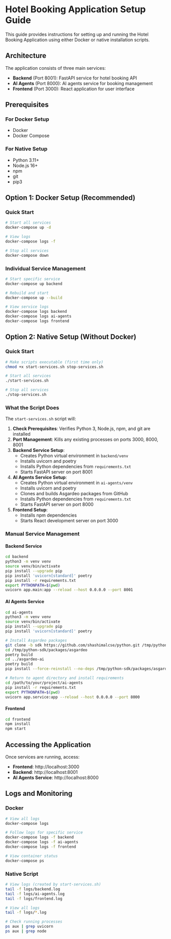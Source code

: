 # Hotel Booking Application Setup Guide

This guide provides instructions for setting up and running the Hotel Booking Application using either Docker or native installation scripts.

## Architecture

The application consists of three main services:
- **Backend** (Port 8001): FastAPI service for hotel booking API
- **AI Agents** (Port 8000): AI agents service for booking management
- **Frontend** (Port 3000): React application for user interface

## Prerequisites

### For Docker Setup
- Docker
- Docker Compose

### For Native Setup
- Python 3.11+
- Node.js 16+
- npm
- git
- pip3

## Option 1: Docker Setup (Recommended)

### Quick Start
```bash
# Start all services
docker-compose up -d

# View logs
docker-compose logs -f

# Stop all services
docker-compose down
```

### Individual Service Management
```bash
# Start specific service
docker-compose up backend

# Rebuild and start
docker-compose up --build

# View service logs
docker-compose logs backend
docker-compose logs ai-agents
docker-compose logs frontend
```

## Option 2: Native Setup (Without Docker)

### Quick Start
```bash
# Make scripts executable (first time only)
chmod +x start-services.sh stop-services.sh

# Start all services
./start-services.sh

# Stop all services
./stop-services.sh
```

### What the Script Does

The `start-services.sh` script will:

1. **Check Prerequisites**: Verifies Python 3, Node.js, npm, and git are installed
2. **Port Management**: Kills any existing processes on ports 3000, 8000, 8001
3. **Backend Service Setup**:
   - Creates Python virtual environment in `backend/venv`
   - Installs uvicorn and poetry
   - Installs Python dependencies from `requirements.txt`
   - Starts FastAPI server on port 8001
4. **AI Agents Service Setup**:
   - Creates Python virtual environment in `ai-agents/venv`
   - Installs uvicorn and poetry
   - Clones and builds Asgardeo packages from GitHub
   - Installs Python dependencies from `requirements.txt`
   - Starts FastAPI server on port 8000
5. **Frontend Setup**:
   - Installs npm dependencies
   - Starts React development server on port 3000

### Manual Service Management

#### Backend Service
```bash
cd backend
python3 -m venv venv
source venv/bin/activate
pip install --upgrade pip
pip install 'uvicorn[standard]' poetry
pip install -r requirements.txt
export PYTHONPATH=$(pwd)
uvicorn app.main:app --reload --host 0.0.0.0 --port 8001
```

#### AI Agents Service
```bash
cd ai-agents
python3 -m venv venv
source venv/bin/activate
pip install --upgrade pip
pip install 'uvicorn[standard]' poetry

# Install Asgardeo packages
git clone -b sdk https://github.com/shashimalcse/python.git /tmp/python-sdk
cd /tmp/python-sdk/packages/asgardeo
poetry build
cd ../asgardeo-ai
poetry build
pip install --force-reinstall --no-deps /tmp/python-sdk/packages/asgardeo/dist/*.whl /tmp/python-sdk/packages/asgardeo-ai/dist/*.whl

# Return to agent directory and install requirements
cd /path/to/your/project/ai-agents
pip install -r requirements.txt
export PYTHONPATH=$(pwd)
uvicorn app.service:app --reload --host 0.0.0.0 --port 8000
```

#### Frontend
```bash
cd frontend
npm install
npm start
```

## Accessing the Application

Once services are running, access:
- **Frontend**: http://localhost:3000
- **Backend**: http://localhost:8001
- **AI Agents Service**: http://localhost:8000

## Logs and Monitoring

### Docker
```bash
# View all logs
docker-compose logs

# Follow logs for specific service
docker-compose logs -f backend
docker-compose logs -f ai-agents
docker-compose logs -f frontend

# View container status
docker-compose ps
```

### Native Script
```bash
# View logs (created by start-services.sh)
tail -f logs/backend.log
tail -f logs/ai-agents.log
tail -f logs/frontend.log

# View all logs
tail -f logs/*.log

# Check running processes
ps aux | grep uvicorn
ps aux | grep node
```
